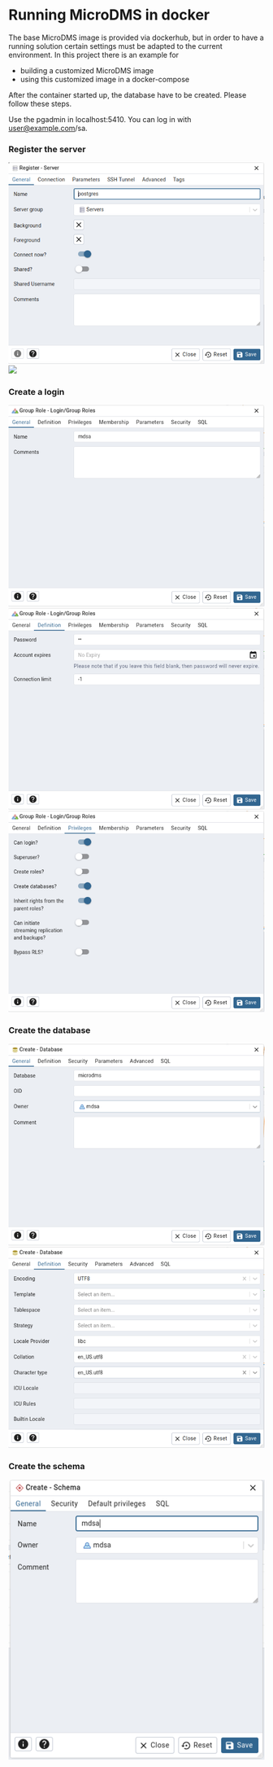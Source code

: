 # Running MicroDMS in docker

The base MicroDMS image is provided via dockerhub, but in order to have a running solution certain settings must be adapted to the current environment. In this project there is an example for
- building a customized MicroDMS image
- using this customized image in a docker-compose

After the container started up, the database have to be created. Please follow these steps.

Use the pgadmin in localhost:5410. You can log in with user@example.com/sa.

### Register the server
![](docs/01_register_server_1.png)
![](docs/02_register_server_1.png)

### Create a login
![](docs/02_create_login_1.png)
![](docs/02_create_login_2.png)
![](docs/02_create_login_3.png)

### Create the database
![](docs/03_create_database_1.png)
![](docs/03_create_database_2.png)

### Create the schema
![](docs/04_create_schema.png)




